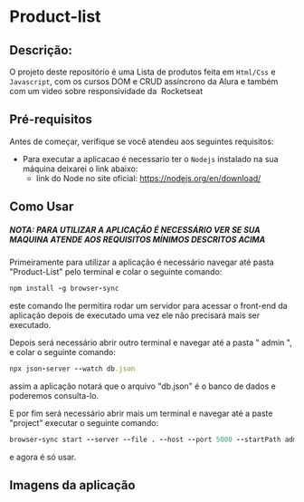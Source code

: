 # Product-list

<h2>Descrição:</h2>

O projeto deste repositório é uma Lista de produtos feita em `Html/Css` e `Javascript`, com os cursos DOM e CRUD assíncrono da Alura e também com um video sobre responsividade da  Rocketseat

<h2>Pré-requisitos</h2>
Antes de começar, verifique se você atendeu aos seguintes requisitos:

* Para executar a aplicacao é necessario ter o `Nodejs` instalado na sua máquina deixarei o link abaixo:
  * link do Node no site oficial: https://nodejs.org/en/download/

<h2>Como Usar</h2>

##### NOTA: PARA UTILIZAR A APLICAÇÃO É NECESSÁRIO VER SE SUA MAQUINA ATENDE AOS REQUISITOS MÍNIMOS DESCRITOS ACIMA

Primeiramente para utilizar a aplicação é necessário navegar até pasta "Product-List" pelo terminal e colar o seguinte comando:

```Ruby                          
npm install -g browser-sync

```
este comando lhe permitira rodar um servidor para acessar o front-end da aplicação depois de executado uma vez ele não precisará mais ser executado.

Depois será necessário abrir outro terminal e navegar até a pasta " admin ", e colar o seguinte comando:

```Ruby                          
npx json-server --watch db.json

```
assim a aplicação notará que o arquivo "db.json" é o banco de dados e poderemos consulta-lo.

E por fim será necessário abrir mais um terminal e navegar até a paste "project" executar o seguinte comando:

```Ruby                          
browser-sync start --server --file . --host --port 5000 --startPath admin/front-end/index.html

```
e agora é só usar.

<h2>Imagens da aplicação</h2>

